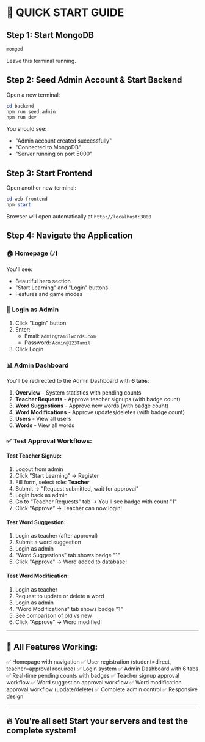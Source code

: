 # 🚀 QUICK START GUIDE

## Step 1: Start MongoDB
```powershell
mongod
```
Leave this terminal running.

## Step 2: Seed Admin Account & Start Backend
Open a new terminal:
```powershell
cd backend
npm run seed:admin
npm run dev
```

You should see:
- "Admin account created successfully"
- "Connected to MongoDB"
- "Server running on port 5000"

## Step 3: Start Frontend
Open another new terminal:
```powershell
cd web-frontend
npm start
```

Browser will open automatically at `http://localhost:3000`

## Step 4: Navigate the Application

### 🏠 Homepage (`/`)
You'll see:
- Beautiful hero section
- "Start Learning" and "Login" buttons
- Features and game modes

### 🔐 Login as Admin
1. Click "Login" button
2. Enter:
   - Email: `admin@tamilwords.com`
   - Password: `Admin@123Tamil`
3. Click Login

### 📊 Admin Dashboard
You'll be redirected to the Admin Dashboard with **6 tabs**:

1. **Overview** - System statistics with pending counts
2. **Teacher Requests** - Approve teacher signups (with badge count)
3. **Word Suggestions** - Approve new words (with badge count)
4. **Word Modifications** - Approve updates/deletes (with badge count)
5. **Users** - View all users
6. **Words** - View all words

### ✅ Test Approval Workflows:

#### Test Teacher Signup:
1. Logout from admin
2. Click "Start Learning" → Register
3. Fill form, select role: **Teacher**
4. Submit → "Request submitted, wait for approval"
5. Login back as admin
6. Go to "Teacher Requests" tab → You'll see badge with count "1"
7. Click "Approve" → Teacher can now login!

#### Test Word Suggestion:
1. Login as teacher (after approval)
2. Submit a word suggestion
3. Login as admin
4. "Word Suggestions" tab shows badge "1"
5. Click "Approve" → Word added to database!

#### Test Word Modification:
1. Login as teacher
2. Request to update or delete a word
3. Login as admin
4. "Word Modifications" tab shows badge "1"
5. See comparison of old vs new
6. Click "Approve" → Word modified!

---

## 🎯 All Features Working:

✅ Homepage with navigation
✅ User registration (student=direct, teacher=approval required)
✅ Login system
✅ Admin Dashboard with 6 tabs
✅ Real-time pending counts with badges
✅ Teacher signup approval workflow
✅ Word suggestion approval workflow
✅ Word modification approval workflow (update/delete)
✅ Complete admin control
✅ Responsive design

---

## 🔥 You're all set! Start your servers and test the complete system!
